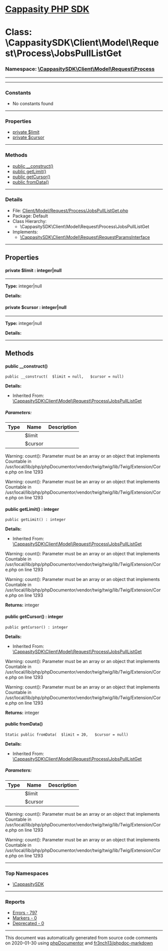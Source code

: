 # [Cappasity PHP SDK](../home.md)

# Class: \CappasitySDK\Client\Model\Request\Process\JobsPullListGet
### Namespace: [\CappasitySDK\Client\Model\Request\Process](../namespaces/CappasitySDK.Client.Model.Request.Process.md)
---
---
### Constants
* No constants found
---
### Properties
* [private $limit](../classes/CappasitySDK.Client.Model.Request.Process.JobsPullListGet.md#property_limit)
* [private $cursor](../classes/CappasitySDK.Client.Model.Request.Process.JobsPullListGet.md#property_cursor)
---
### Methods
* [public __construct()](../classes/CappasitySDK.Client.Model.Request.Process.JobsPullListGet.md#method___construct)
* [public getLimit()](../classes/CappasitySDK.Client.Model.Request.Process.JobsPullListGet.md#method_getLimit)
* [public getCursor()](../classes/CappasitySDK.Client.Model.Request.Process.JobsPullListGet.md#method_getCursor)
* [public fromData()](../classes/CappasitySDK.Client.Model.Request.Process.JobsPullListGet.md#method_fromData)
---
### Details
* File: [Client/Model/Request/Process/JobsPullListGet.php](../files/Client.Model.Request.Process.JobsPullListGet.md)
* Package: Default
* Class Hierarchy:
  * \CappasitySDK\Client\Model\Request\Process\JobsPullListGet
* Implements:
  * [\CappasitySDK\Client\Model\Request\RequestParamsInterface](../classes/CappasitySDK.Client.Model.Request.RequestParamsInterface.md)
---
## Properties
<a name="property_limit"></a>
#### private $limit : integer|null
---
**Type:** integer|null

**Details:**


<a name="property_cursor"></a>
#### private $cursor : integer|null
---
**Type:** integer|null

**Details:**



---
## Methods
<a name="method___construct" class="anchor"></a>
#### public __construct() 

```
public __construct(  $limit = null,   $cursor = null) 
```

**Details:**
* Inherited From: [\CappasitySDK\Client\Model\Request\Process\JobsPullListGet](../classes/CappasitySDK.Client.Model.Request.Process.JobsPullListGet.md)
##### Parameters:
| Type | Name | Description |
| ---- | ---- | ----------- |
| <code></code> | $limit  |  |
| <code></code> | $cursor  |  |

Warning: count(): Parameter must be an array or an object that implements Countable in /usr/local/lib/php/phpDocumentor/vendor/twig/twig/lib/Twig/Extension/Core.php on line 1293

Warning: count(): Parameter must be an array or an object that implements Countable in /usr/local/lib/php/phpDocumentor/vendor/twig/twig/lib/Twig/Extension/Core.php on line 1293




<a name="method_getLimit" class="anchor"></a>
#### public getLimit() : integer

```
public getLimit() : integer
```

**Details:**
* Inherited From: [\CappasitySDK\Client\Model\Request\Process\JobsPullListGet](../classes/CappasitySDK.Client.Model.Request.Process.JobsPullListGet.md)

Warning: count(): Parameter must be an array or an object that implements Countable in /usr/local/lib/php/phpDocumentor/vendor/twig/twig/lib/Twig/Extension/Core.php on line 1293

Warning: count(): Parameter must be an array or an object that implements Countable in /usr/local/lib/php/phpDocumentor/vendor/twig/twig/lib/Twig/Extension/Core.php on line 1293

**Returns:** integer


<a name="method_getCursor" class="anchor"></a>
#### public getCursor() : integer

```
public getCursor() : integer
```

**Details:**
* Inherited From: [\CappasitySDK\Client\Model\Request\Process\JobsPullListGet](../classes/CappasitySDK.Client.Model.Request.Process.JobsPullListGet.md)

Warning: count(): Parameter must be an array or an object that implements Countable in /usr/local/lib/php/phpDocumentor/vendor/twig/twig/lib/Twig/Extension/Core.php on line 1293

Warning: count(): Parameter must be an array or an object that implements Countable in /usr/local/lib/php/phpDocumentor/vendor/twig/twig/lib/Twig/Extension/Core.php on line 1293

**Returns:** integer


<a name="method_fromData" class="anchor"></a>
#### public fromData() 

```
Static public fromData(  $limit = 20,   $cursor = null) 
```

**Details:**
* Inherited From: [\CappasitySDK\Client\Model\Request\Process\JobsPullListGet](../classes/CappasitySDK.Client.Model.Request.Process.JobsPullListGet.md)
##### Parameters:
| Type | Name | Description |
| ---- | ---- | ----------- |
| <code></code> | $limit  |  |
| <code></code> | $cursor  |  |

Warning: count(): Parameter must be an array or an object that implements Countable in /usr/local/lib/php/phpDocumentor/vendor/twig/twig/lib/Twig/Extension/Core.php on line 1293

Warning: count(): Parameter must be an array or an object that implements Countable in /usr/local/lib/php/phpDocumentor/vendor/twig/twig/lib/Twig/Extension/Core.php on line 1293





---

### Top Namespaces

* [\CappasitySDK](../namespaces/CappasitySDK.html.md)

---

### Reports
* [Errors - 797](../reports/errors.md)
* [Markers - 0](../reports/markers.md)
* [Deprecated - 0](../reports/deprecated.md)

---

This document was automatically generated from source code comments on 2020-01-30 using [phpDocumentor](http://www.phpdoc.org/) and [fr3nch13/phpdoc-markdown](https://github.com/fr3nch13/phpdoc-markdown)
